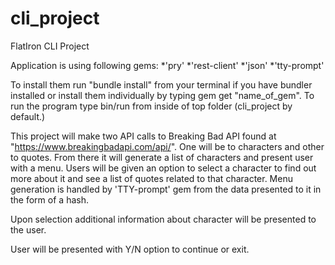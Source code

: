 # cli_project

FlatIron CLI Project

Application is using following gems:
    *'pry'
    *'rest-client'
    *'json'
    *'tty-prompt'

To install them run "bundle install" from your terminal if you have bundler installed or install them individually by typing gem get "name_of_gem". To run the program type bin/run from inside of top folder (cli_project by default.)

This project will make two API calls to Breaking Bad API found at "https://www.breakingbadapi.com/api/". One will be to characters and other to quotes. From there it will generate a list of characters and present user with a menu. Users will be given an option to select a character to find out more about it and see a list of quotes related to that character. Menu generation is handled by 'TTY-prompt' gem from the data presented to it in the form of a hash. 

Upon selection additional information about character will be presented to the user.

User will be presented with Y/N option to continue or exit. 